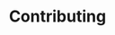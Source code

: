 ---
# metadata # 
title:  Contributing
description: 
date: 
# taxonomy #
tags: 
series:
seriesPart:
weight: 9
--- 